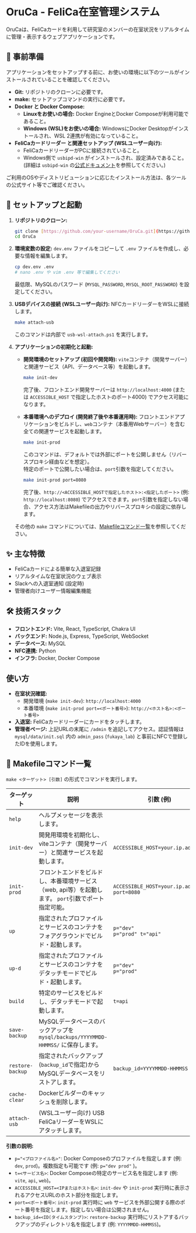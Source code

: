 # OruCa - FeliCa在室管理システム

OruCaは、FeliCaカードを利用して研究室のメンバーの在室状況をリアルタイムに管理・表示するウェブアプリケーションです。

## 📝 事前準備

アプリケーションをセットアップする前に、お使いの環境に以下のツールがインストールされていることを確認してください。

* **Git:** リポジトリのクローンに必要です。
* **make:** セットアップコマンドの実行に必要です。
* **Docker と Docker Compose:**
    * **Linuxをお使いの場合:** Docker EngineとDocker Composeが利用可能であること。
    * **Windows (WSL)をお使いの場合:** WindowsにDocker Desktopがインストールされ、WSL 2連携が有効になっていること。
* **FeliCaカードリーダー と関連セットアップ (WSLユーザー向け):**
    * FeliCaカードリーダーがPCに接続されていること。
    * Windows側で `usbipd-win` がインストールされ、設定済みであること。(詳細は `usbipd-win` の[公式ドキュメント](https://github.com/dorssel/usbipd-win)を参照してください。)

ご利用のOSやディストリビューションに応じたインストール方法は、各ツールの公式サイト等でご確認ください。

## 🚀 セットアップと起動

1.  **リポジトリのクローン:**
    ```bash
    git clone [https://github.com/your-username/OruCa.git](https://github.com/your-username/OruCa.git)
    cd OruCa
    ```

2.  **環境変数の設定:**
    `dev.env` ファイルをコピーして `.env` ファイルを作成し、必要な情報を編集します。
    ```bash
    cp dev.env .env
    # nano .env や vim .env 等で編集してください
    ```
    最低限、MySQLのパスワード (`MYSQL_PASSWORD`, `MYSQL_ROOT_PASSWORD`) を設定してください。

3.  **USBデバイスの接続 (WSLユーザー向け):**
    NFCカードリーダーをWSLに接続します。
    ```bash
    make attach-usb
    ```
    このコマンドは内部で `usb-wsl-attach.ps1` を実行します。

4.  **アプリケーションの初期化と起動:**

    * **開発環境のセットアップ (初回や開発時):**
        `vite`コンテナ（開発サーバー）と関連サービス（API、データベース等）を起動します。
        ```bash
        make init-dev
        ```
        完了後、フロントエンド開発サーバーは `http://localhost:4000` (または `ACCESSIBLE_HOST` で指定したホストのポート4000) でアクセス可能になります。

    * **本番環境へのデプロイ (開発終了後や本番運用時):**
        フロントエンドアプリケーションをビルドし、`web`コンテナ（本番用Webサーバー）を含む全ての関連サービスを起動します。
        ```bash
        make init-prod
        ```

        このコマンドは、デフォルトでは外部にポートを公開しません（リバースプロキシ経由などを想定）。<br>
		特定のポートで公開したい場合は、`port`引数を指定してください。
        
		```bash
        make init-prod port=8080
        ```
        完了後、`http://<ACCESSIBLE_HOSTで指定したホスト>:<指定したポート>` (例: `http://localhost:8080`) でアクセスできます。`port`引数を指定しない場合、アクセス方法はMakefileの出力やリバースプロキシの設定に依存します。

    その他の `make` コマンドについては、[Makefileコマンド一覧](#makefileコマンド一覧)を参照してください。

## ✨ 主な特徴

* FeliCaカードによる簡単な入退室記録
* リアルタイムな在室状況のウェブ表示
* Slackへの入退室通知 (設定時)
* 管理者向けユーザー情報編集機能

## 🛠️ 技術スタック

* **フロントエンド:** Vite, React, TypeScript, Chakra UI
* **バックエンド:** Node.js, Express, TypeScript, WebSocket
* **データベース:** MySQL
* **NFC連携:** Python
* **インフラ:** Docker, Docker Compose

## 使い方

* **在室状況確認:**
    * 開発環境 (`make init-dev`): `http://localhost:4000`
    * 本番環境 (`make init-prod port=<ポート番号>`): `http://<ホスト名>:<ポート番号>`
* **入退室:** FeliCaカードリーダーにカードをタッチします。
* **管理者ページ:** 上記URLの末尾に `/admin` を追記してアクセス。認証情報は `mysql/data/init.sql` 内の `admin_pass` (`fukaya_lab`) と事前にNFCで登録したIDを使用します。

## 📖 Makefileコマンド一覧

`make <ターゲット> [引数]` の形式でコマンドを実行します。

| ターゲット          | 説明                                                                                                | 引数 (例)                                                              |
| ------------------- | --------------------------------------------------------------------------------------------------- | ------------------------------------------------------------------------ |
| `help`              | ヘルプメッセージを表示します。                                                                        |                                                                          |
| `init-dev`          | 開発用環境を初期化し、viteコンテナ（開発サーバー）と関連サービスを起動します。                          | `ACCESSIBLE_HOST=your.ip.address`                                        |
| `init-prod`         | フロントエンドをビルドし、本番環境サービス（web, api等）を起動します。 `port`引数でポート指定可能。 | `ACCESSIBLE_HOST=your.ip.address` <br> `port=8080`                       |
| `up`                | 指定されたプロファイルとサービスのコンテナをフォアグラウンドでビルド・起動します。                      | `p="dev"` <br> `p="prod" t="api"`                                        |
| `up-d`              | 指定されたプロファイルとサービスのコンテナをデタッチモードでビルド・起動します。                        | `p="dev"` <br> `p="prod"`                                                |
| `build`             | 特定のサービスをビルドし、デタッチモードで起動します。                                                  | `t=api`                                                                  |
| `save-backup`       | MySQLデータベースのバックアップを `mysql/backups/YYYYMMDD-HHMMSS/` に保存します。                       |                                                                          |
| `restore-backup`    | 指定されたバックアップ(`backup_id`で指定)からMySQLデータベースをリストアします。                                 | `backup_id=YYYYMMDD-HHMMSS`                                            |
| `cache-clear`       | Dockerビルダーのキャッシュを削除します。                                                              |                                                                          |
| `attach-usb`        | (WSLユーザー向け) USB FeliCaリーダーをWSLにアタッチします。                                           |                                                                          |

**引数の説明:**
* `p="<プロファイル名>"`: Docker Composeのプロファイルを指定します (例: `dev`, `prod`)。複数指定も可能です (例: `p="dev prod"` )。
* `t=<サービス名>`: Docker Composeの特定のサービス名を指定します (例: `vite`, `api`, `web`)。
* `ACCESSIBLE_HOST=<IPまたはホスト名>`: `init-dev` や `init-prod` 実行時に表示されるアクセスURLのホスト部分を指定します。
* `port=<ポート番号>`: `init-prod` 実行時に `web` サービスを外部公開する際のポート番号を指定します。指定しない場合は公開されません。
* `backup_id=<ID(タイムスタンプ)>`: `restore-backup` 実行時にリストアするバックアップのディレクトリ名を指定します (例: `YYYYMMDD-HHMMSS`)。

